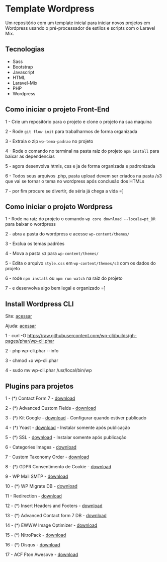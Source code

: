 # Template Wordpress

Um repositório com um template inicial para iniciar novos projetos em Wordpress usando o pré-processador de estilos e scripts com o Laravel Mix.

## Tecnologias
- Sass
- Bootstrap
- Javascript
- HTML
- Laravel-Mix
- PHP
- Wordpress

## Como iniciar o projeto Front-End

1 - Crie um repositório para o projeto e clone o projeto na sua maquina

2 - Rode `git flow init` para trabalharmos de forma organizada

3 - Extraia o zip `wp-tema-padrao` no projeto

4 - Rode o comando no terminal na pasta raiz do projeto `npm install` para baixar as dependencias

5 - agora desenvolva htmls, css e ja de forma organizada e padronizada

6 - Todos seus arquivos .php, pasta upload devem ser criados na pasta /s3 que vai se tornar o tema no wordpress após conclusão dos HTMLs

7 - por fim procure se divertir, de séria já chega a vida =]


## Como iniciar o projeto Wordpress

1 - Rode na raiz do projeto o comando `wp core download --locale=pt_BR` para baixar o wordpress

2 - abra a pasta do wordpress e acesse `wp-content/themes/`

3 - Exclua os temas padrões 

4 - Mova a pasta `s3` para `wp-content/themes/` 

5 - Edita o arquivo `style.css` em `wp-content/themes/s3` com os dados do projeto

6 - rode `npm install` ou `npm run watch` na raiz do projeto

7 - e desenvolva algo bem legal e organizado =]

## Install Wordpress CLI

Site: [acessar](https://wp-cli.org/#installing)

Ajuda: [acessar](https://www.hastedesign.com.br/wordpress/como-instalar-o-wordpress-em-portugues-com-o-wp-cli/)

1 - curl -O https://raw.githubusercontent.com/wp-cli/builds/gh-pages/phar/wp-cli.phar

2 - php wp-cli.phar --info

3 - chmod +x wp-cli.phar

4 - sudo mv wp-cli.phar /usr/local/bin/wp

## Plugins para projetos

1 - (*) Contact Form 7 - [download](https://br.wordpress.org/plugins/contact-form-7/)

2 - (*) Advanced Custom Fields - [download](https://github.com/wp-premium/advanced-custom-fields-pro)

3 - (*) Kit Google - [download](https://br.wordpress.org/plugins/google-site-kit/) - Configurar quando estiver publicado

4 - (*) Yoast - [download](https://br.wordpress.org/plugins/wordpress-seo/) - Instalar somente após publicação

5 - (*) SSL - [download](https://br.wordpress.org/plugins/really-simple-ssl/) - Instalar somente após publicação

6 - Categories Images - [download](https://br.wordpress.org/plugins/categories-images/)

7 - Custom Taxonomy Order - [download](https://br.wordpress.org/plugins/custom-taxonomy-order-ne/)

8 - (*) GDPR Consentimento de Cookie - [download](https://wordpress.org/plugins/cookie-law-info/)

9 - WP Mail SMTP - [download](https://br.wordpress.org/plugins/wp-mail-smtp/)

10 - (*) WP Migrate DB - [download](https://br.wordpress.org/plugins/wp-migrate-db/)

11 - Redirection - [download](https://br.wordpress.org/plugins/redirection/)

12 - (*) Insert Headers and Footers - [download](https://br.wordpress.org/plugins/insert-headers-and-footers/)

13 - (*) Advanced Contact form 7 DB - [download](https://br.wordpress.org/plugins/advanced-cf7-db/)

14 - (*) EWWW Image Optimizer - [download](hthttps://wordpress.org/plugins/ewww-image-optimizer/)

15 - (*) NitroPack - [download](https://wordpress.org/plugins/nitropack/)

16 - (*) Disqus - [download](https://br.wordpress.org/plugins/disqus-comment-system/)

17 - ACF Fton Awesove - [download](https://br.wordpress.org/plugins/advanced-custom-fields-font-awesome/)

